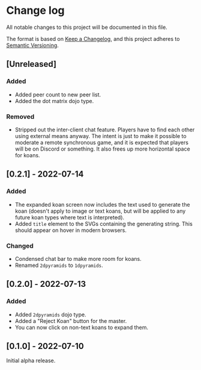 # Change log

All notable changes to this project will be documented in this file.

The format is based on [Keep a Changelog](https://keepachangelog.com/en/1.0.0/),
and this project adheres to [Semantic Versioning](https://semver.org/spec/v2.0.0.html).

## [Unreleased]

### Added

* Added peer count to new peer list.
* Added the dot matrix dojo type.

### Removed

* Stripped out the inter-client chat feature. Players have to find each other using external means anyway. The intent is just to make it possible to moderate a remote synchronous game, and it is expected that players will be on Discord or something. It also frees up more horizontal space for koans.

## [0.2.1] - 2022-07-14

### Added

* The expanded koan screen now includes the text used to generate the koan (doesn't apply to image or text koans, but will be applied to any future koan types where text is interpreted).
* Added `title` element to the SVGs containing the generating string. This should appear on hover in modern browsers.

### Changed

* Condensed chat bar to make more room for koans.
* Renamed `2dpyramids` to `1dpyramids`.

## [0.2.0] - 2022-07-13

### Added

* Added `2dpyramids` dojo type.
* Added a "Reject Koan" button for the master.
* You can now click on non-text koans to expand them.

## [0.1.0] - 2022-07-10

Initial alpha release.
